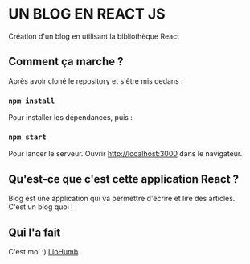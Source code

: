# UN BLOG EN REACT JS
Création d'un blog en utilisant la bibliothèque React

## Comment ça marche ?

Après avoir cloné le repository et s'être mis dedans :

### `npm install`

Pour installer les dépendances, puis :

### `npm start`

Pour lancer le serveur. Ouvrir [http://localhost:3000](http://localhost:3000) dans le navigateur.

## Qu'est-ce que c'est cette application React ?

Blog est une application qui va permettre d'écrire et lire des articles.  
C'est un blog quoi !

## Qui l'a fait

C'est moi :) [LioHumb](https://github.com/liohumb)